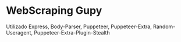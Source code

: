 # WebScraping Gupy

Utilizado Express, Body-Parser, Puppeteer, Puppeteer-Extra, Random-Useragent, Puppeteer-Extra-Plugin-Stealth
